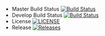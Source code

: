 - Master Build Status [![Build Status](https://travis-ci.com/callumzw/sem-cw.svg?branch=master)](https://travis-ci.com/callumzw/sem-cw)
- Develop Build Status [![Build Status](https://travis-ci.org/callumzw/sem-cw.svg?branch=develop)](https://travis-ci.org/callumzw/sem-cw)
- License [![LICENSE](https://img.shields.io/github/license/callumzw/sem-cw.svg?style=flat-square)](https://github.com/callumzw/sem-cw/blob/master/LICENSE)
- Release [![Releases](https://img.shields.io/github/release/callumzw/sem-cw/all.svg?style=flat-square)](https://github.com/callumzw/sem-cw/releases)